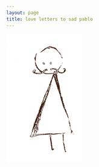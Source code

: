 ```yaml
---
layout: page
title: love letters to sad pablo 
---
```


<img src="../assets/img/sad_p.png" width="200px" />
